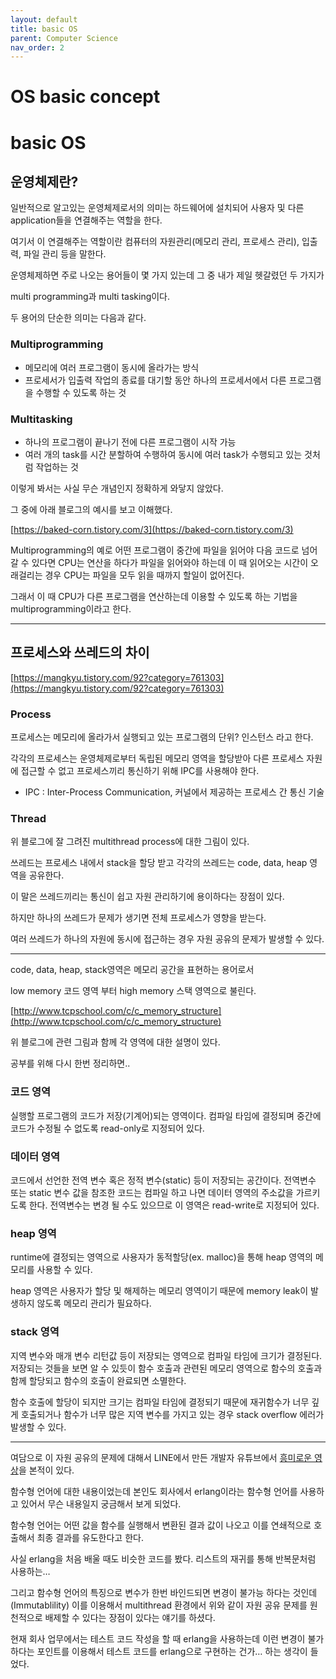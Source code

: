 ```yaml
---
layout: default
title: basic OS
parent: Computer Science
nav_order: 2
---
```


# OS basic concept

# basic OS

## **운영체제란?**

일반적으로 알고있는 운영체제로서의 의미는 하드웨어에 설치되어 사용자 및 다른 application들을 연결해주는 역할을 한다.

여기서 이 연결해주는 역할이란 컴퓨터의 자원관리(메모리 관리, 프로세스 관리), 입출력, 파일 관리 등을 말한다.

운영체제하면 주로 나오는 용어들이 몇 가지 있는데 그 중 내가 제일 헷갈렸던 두 가지가

multi programming과 multi tasking이다.

두 용어의 단순한 의미는 다음과 같다.

### **Multiprogramming**

- 메모리에 여러 프로그램이 동시에 올라가는 방식
- 프로세서가 입출력 작업의 종료를 대기할 동안 하나의 프로세서에서 다른 프로그램을 수행할 수 있도록 하는 것

### **Multitasking**

- 하나의 프로그램이 끝나기 전에 다른 프로그램이 시작 가능
- 여러 개의 task를 시간 분할하여 수행하여 동시에 여러 task가 수행되고 있는 것처럼 작업하는 것

이렇게 봐서는 사실 무슨 개념인지 정확하게 와닿지 않았다.

그 중에 아래 블로그의 예시를 보고 이해했다.

[https://baked-corn.tistory.com/3](https://baked-corn.tistory.com/3)

Multiprogramming의 예로 어떤 프로그램이 중간에 파일을 읽어야 다음 코드로 넘어갈 수 있다면 CPU는 연산을 하다가 파일을 읽어와야 하는데 이 때 읽어오는 시간이 오래걸리는 경우 CPU는 파일을 모두 읽을 때까지 할일이 없어진다.

그래서 이 때 CPU가 다른 프로그램을 연산하는데 이용할 수 있도록 하는 기법을 multiprogramming이라고 한다.

---

## **프로세스와 쓰레드의 차이**

[https://mangkyu.tistory.com/92?category=761303](https://mangkyu.tistory.com/92?category=761303)

### Process

프로세스는 메모리에 올라가서 실행되고 있는 프로그램의 단위? 인스턴스 라고 한다.

각각의 프로세스는 운영체제로부터 독립된 메모리 영역을 할당받아 다른 프로세스 자원에 접근할 수 없고 프로세스끼리 통신하기 위해 IPC를 사용해야 한다.

- IPC : Inter-Process Communication, 커널에서 제공하는 프로세스 간 통신 기술

### Thread

위 블로그에 잘 그려진 multithread process에 대한 그림이 있다.

쓰레드는 프로세스 내에서 stack을 할당 받고 각각의 쓰레드는 code, data, heap 영역을 공유한다.

이 말은 쓰레드끼리는 통신이 쉽고 자원 관리하기에 용이하다는 장점이 있다.

하지만 하나의 쓰레드가 문제가 생기면 전체 프로세스가 영향을 받는다.

여러 쓰레드가 하나의 자원에 동시에 접근하는 경우 자원 공유의 문제가 발생할 수 있다.

---

code, data, heap, stack영역은 메모리 공간을 표현하는 용어로서

low memory 코드 영역 부터 high memory 스택 영역으로 불린다.

[http://www.tcpschool.com/c/c_memory_structure](http://www.tcpschool.com/c/c_memory_structure)

위 블로그에 관련 그림과 함께 각 영역에 대한 설명이 있다.

공부를 위해 다시 한번 정리하면..

### **코드 영역**

실행할 프로그램의 코드가 저장(기계어)되는 영역이다. 컴파일 타임에 결정되며 중간에 코드가 수정될 수 없도록 read-only로 지정되어 있다.

### **데이터 영역**

코드에서 선언한 전역 변수 혹은 정적 변수(static) 등이 저장되는 공간이다. 전역변수 또는 static 변수 값을 참조한 코드는 컴파일 하고 나면 데이터 영역의 주소값을 가르키도록 한다. 전역변수는 변경 될 수도 있으므로 이 영역은 read-write로 지정되어 있다.

### **heap 영역**

runtime에 결정되는 영역으로 사용자가 동적할당(ex. malloc)을 통해 heap 영역의 메모리를 사용할 수 있다.

heap 영역은 사용자가 할당 및 해제하는 메모리 영역이기 때문에 memory leak이 발생하지 않도록 메모리 관리가 필요하다.

### **stack 영역**

지역 변수와 매개 변수 리턴값 등이 저장되는 영역으로 컴파일 타임에 크기가 결정된다. 저장되는 것들을 보면 알 수 있듯이 함수 호출과 관련된 메모리 영역으로 함수의 호출과 함께 할당되고 함수의 호출이 완료되면 소멸한다.

함수 호출에 할당이 되지만 크기는 컴파일 타임에 결정되기 때문에 재귀함수가 너무 깊게 호출되거나 함수가 너무 많은 지역 변수를 가지고 있는 경우 stack overflow 에러가 발생할 수 있다.

---

여담으로 이 자원 공유의 문제에 대해서 LINE에서 만든 개발자 유튜브에서 [흥미로운 영상](https://www.youtube.com/watch?v=H6JxxWL6bJI)을 본적이 있다.

함수형 언어에 대한 내용이었는데 본인도 회사에서 erlang이라는 함수형 언어를 사용하고 있어서 무슨 내용일지 궁금해서 보게 되었다.

함수형 언어는 어떤 값을 함수를 실행해서 변환된 결과 값이 나오고 이를 연쇄적으로 호출해서 최종 결과를 유도한다고 한다.

사실 erlang을 처음 배울 때도 비슷한 코드를 봤다. 리스트의 재귀를 통해 반복문처럼 사용하는…

그리고 함수형 언어의 특징으로 변수가 한번 바인드되면 변경이 불가능 하다는 것인데(Immutablility) 이를 이용해서 multithread 환경에서 위와 같이 자원 공유 문제를 원천적으로 배제할 수 있다는 장점이 있다는 얘기를 하셨다.

현재 회사 업무에서는 테스트 코드 작성을 할 때 erlang을 사용하는데 이런 변경이 불가하다는 포인트를 이용해서 테스트 코드를 erlang으로 구현하는 건가… 하는 생각이 들었다.